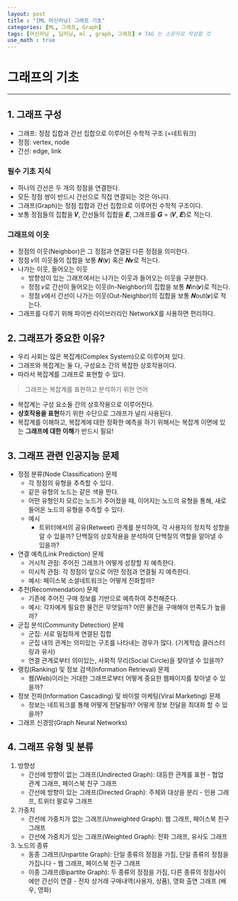 ```yaml
---
layout: post
title : "[ML 머신러닝] 그래프 기초"
categories: [ML, 그래프, Graph]
tags: [머신러닝 , 딥러닝, ml , graph, 그래프] # TAG 는 소문자로 작성할 것
use_math : true
---
```


# **그래프의 기초**
---

## **1. 그래프 구성**

- 그래프: 정점 집합과 간선 집합으로 이루어진 수학적 구조 (=네트워크)
- 정점: vertex, node
- 간선: edge, link

### **필수 기초 지식**

- 하나의 간선은 두 개의 정점을 연결한다.
- 모든 정점 쌍이 반드시 간선으로 직접 연결되는 것은 아니다.
- 그래프(Graph)는 정점 집합과 간선 집합으로 이루어진 수학적 구조이다.
- 보통 정점들의 집합을 𝑽, 간선들의 집합을 𝑬, 그래프를 𝑮 = (𝑽, 𝑬)로 적는다.

### **그래프의 이웃**

- 정점의 이웃(Neighbor)은 그 정점과 연결된 다른 정점을 의미한다.
- 정점 𝑣의 이웃들의 집합을 보통 𝑵(𝒗) 혹은 𝑵𝒗로 적는다.
- 나가는 이웃, 들어오는 이웃
  - 방향성이 있는 그래프에서는 나가는 이웃과 들어오는 이웃을 구분한다.
  - 정점 𝑣로 간선이 들어오는 이웃(In-Neighbor)의 집합을 보통 𝑵in(𝒗)로 적는다.
  - 정점 𝑣에서 간선이 나가는 이웃(Out-Neighbor)의 집합을 보통 𝑵out(𝒗)로 적는다.
- 그래프를 다루기 위해 파이썬 라이브러리인 NetworkX를 사용하면 편리하다.

## **2. 그래프가 중요한 이유?**

- 우리 사회는 많은 복잡계(Complex System)으로 이루어져 있다.
- 그래프와 복잡계는 둘 다, 구성요소 간의 복잡한 상호작용이다.
- 따라서 복잡계를 그래프로 표현할 수 있다.
> 그래프는 복잡계를 표현하고 분석하기 위한 언어
- 복잡계는 구성 요소들 간의 상호작용으로 이루어진다.
- **상호작용을 표현**하기 위한 수단으로 그래프가 널리 사용된다.
- 복잡계를 이해하고, 복잡계에 대한 정확한 예측을 하기 위해서는 복잡계 이면에 있는 **그래프에 대한 이해**가 반드시 필요!

## **3. 그래프 관련 인공지능 문제**

- 정점 분류(Node Classification) 문제
  - 각 정점의 유형을 추측할 수 있다.
  - 같은 유형의 노드는 같은 색을 띈다.
  - 어떤 유형인지 모르는 노드가 주어졌을 때, 이어지는 노드의 유형을 통해, 새로 들어온 노드의 유형을 추측할 수 있다.
  - 예시
    - 트위터에서의 공유(Retweet) 관계를 분석하여, 각 사용자의 정치적 성향을 알 수 있을까?
단백질의 상호작용을 분석하여 단백질의 역할을 알아낼 수 있을까?
- 연결 예측(Link Prediction) 문제
  - 거시적 관점: 주어진 그래프가 어떻게 성장할 지 예측한다.
  - 미시적 관점: 각 정점이 앞으로 어떤 정점과 연결될 지 예측한다.
  - 예시: 페이스북 소셜네트워크는 어떻게 진화할까?
- 추천(Recommendation) 문제
  - 기존에 주어진 구매 정보를 기반으로 예측하여 추천해준다.
  - 예시: 각자에게 필요한 물건은 무엇일까? 어떤 물건을 구매해야 만족도가 높을까?
- 군집 분석(Community Detection) 문제
  - 군집: 서로 밀접하게 연결된 집합
  - 군집 내의 관계는 의미있는 구조를 나타내는 경우가 많다. (기계학습 클러스터링과 유사)
  - 연결 관계로부터 의미있는, 사회적 무리(Social Circle)을 찾아낼 수 있을까?
- 랭킹(Ranking) 및 정보 검색(Information Retrieval) 문제
  - 웹(Web)이라는 거대한 그래프로부터 어떻게 중요한 웹페이지를 찾아낼 수 있을까?
- 정보 전파(Information Cascading) 및 바이럴 마케팅(Viral Marketing) 문제
  - 정보는 네트워크를 통해 어떻게 전달될까? 어떻게 정보 전달을 최대화 할 수 있을까?
- 그래프 신경망(Graph Neural Networks)

## **4. 그래프 유형 및 분류**

1. 방향성
   - 간선에 방향이 없는 그래프(Undirected Graph): 대등한 관계를 표현 - 협업 관계 그래프, 페이스북 친구 그래프
   - 간선에 방향이 있는 그래프(Directed Graph): 주체와 대상을 분리 - 인용 그래프, 트위터 팔로우 그래프
2. 가중치
   - 간선에 가중치가 없는 그래프(Unweighted Graph): 웹 그래프, 페이스북 친구 그래프
   - 간선에 가중치가 있는 그래프(Weighted Graph): 전화 그래프, 유사도 그래프
3. 노드의 종류
   - 동종 그래프(Unpartite Graph): 단일 종류의 정점을 가짐, 단일 종류의 정점을 가집니다 - 웹 그래프, 페이스북 친구 그래프
   - 이종 그래프(Bipartite Graph): 두 종류의 정점을 가짐, 다른 종류의 정점사이에만 간선이 연결 - 전자 상거래 구매내역(사용자, 상품), 영화 출연 그래프 (배우, 영화)


